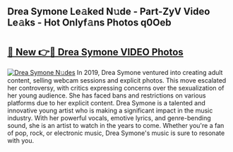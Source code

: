## Drea Symone Le𝚊ked N𝚞de - Part-ZyV Video Le𝚊ks - Hot Onlyf𝚊ns Photos q0Oeb

# <h2><a href="http://ab51132.deff.icu/?id=Drea+Symone">🔗 New 👉🔴 Drea Symone VIDEO Photos</a></h2>

[![Drea Symone N𝚞des](https://i.imgur.com/rIISA9y.gif)](http://ab51132.deff.icu/?id=Drea+Symone)
In 2019, Drea Symone ventured into creating adult content, selling webcam sessions and explicit photos. This move escalated her controversy, with critics expressing concerns over the sexualization of her young audience. She has faced bans and restrictions on various platforms due to her explicit content. Drea Symone is a talented and innovative young artist who is making a significant impact in the music industry. With her powerful vocals, emotive lyrics, and genre-bending sound, she is an artist to watch in the years to come. Whether you're a fan of pop, rock, or electronic music, Drea Symone's music is sure to resonate with you.
